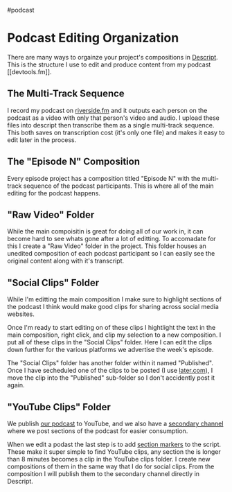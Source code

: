 #podcast

# Podcast Editing Organization

There are many ways to orgainze your project's compositions in [Descript](https://www.descript.com/). This is the structure I use to edit and produce content from my podcast [[devtools.fm]].

## The Multi-Track Sequence

I record my podcast on [riverside.fm](https://riverside.fm) and it outputs each person on the podcast as a video with only that person's video and audio. I upload these files into descript then transcribe them as a single multi-track sequence. This both saves on transcription cost (it's only one file) and makes it easy to edit later in the process.

## The "Episode N" Composition

Every episode project has a composition titled "Episode N" with the multi-track sequence of the podcast participants. This is where all of the main editing for the podcast happens.

## "Raw Video" Folder

While the main compoisitin is great for doing all of our work in, it can become hard to see whats gone after a lot of editting. To accomadate for this I create a "Raw Video" folder in the project. This folder houses an unedited composition of each podcast participant so I can easily see the original content along with it's transcript.

## "Social Clips" Folder

While I'm editting the main composition I make sure to highlight sections of the podcast I think would make good clips for sharing across social media websites.

Once I'm ready to start editing on of these clips I hightlight the text in the main composition, right click, and clip my selection to a new composition. I put all of these clips in the "Social Clips" folder. Here I can edit the clips down further for the various platforms we advertise the week's episode.

The "Social Clips" folder has another folder within it named "Published". Once I have secheduled one of the clips to be posted (I use [later.com](https://later.com)), I move the clip into the "Published" sub-folder so I don't accidently post it again.

## "YouTube Clips" Folder

We publish [our podcast](https://www.youtube.com/channel/UCFsRlOn7gODgv6WUriLrzXg) to YouTube, and we also have a [secondary channel](https://www.youtube.com/channel/UCtKRj3QiajrQpObzOO0V3yg) where we post sections of the podcast for easier consumption.

When we edit a podast the last step is to add [section markers](https://help.descript.com/hc/en-us/articles/360042210672-Markers) to the script. These make it super simple to find YouTube clips, any section the is longer than 8 minutes becomes a clip in the YouTube clips folder. I create new compositions of them in the same way that I do for social clips. From the composition I will publish them to the secondary channel directly in Descript.
